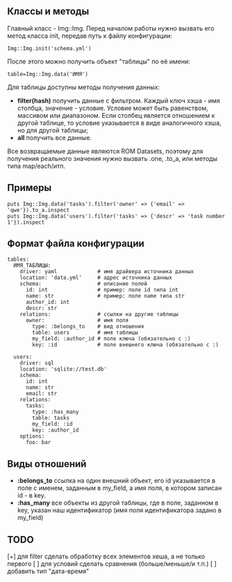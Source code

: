 Классы и методы
----------------

Главный класс - Img::Img. Перед началом работы нужно вызвать его метод класса
init, передав путь к файлу конфигурации:

```
Img::Img.init('schema.yml')
```

После этого можно получить объект "таблицы" по её имени:

```
table=Img::Img.data('ИМЯ')
```

Для таблицы доступны методы получения данных:

- **filter(hash)**
  получить данные с фильтром. Каждый ключ хэша - имя столбца, значение -
  условие. Условие может быть равенством, массивом или диапазоном.
  Если столбец является отношением к другой таблице, то условие указывается в
  виде аналогичного хэша, но для другой таблицы;
- **all**
  получить все данные.

Все возвращаемые данные являются ROM Datasets, поэтому для получения реального
значения нужно вызвать .one, .to_a, или методы типа map/each/итп.

Примеры
--------

```
puts Img::Img.data('tasks').filter('owner' => {'email' => 'qwe'}).to_a.inspect
puts Img::Img.data('users').filter('tasks' => {'descr' => 'task number 1'}).inspect
```

Формат файла конфигурации
--------------------------

```
tables:
  ИМЯ_ТАБЛИЦЫ:
    driver: yaml             # имя драйвера источника данных
    location: 'data.yml'     # адрес источника данных
    schema:                  # описание полей
      id: int                # пример: поле id типа int
      name: str              # пример: поле name типа str
      author_id: int
      descr: str
    relations:               # ссылки на другие таблицы
      owner:                 # имя поля
        type: :belongs_to    # вид отношения
        table: users         # имя таблицы
        my_field: :author_id # поле ключа (обязательно с :)
        key: :id             # поле внешнего ключа (обязательно с :)

  users:
    driver: sql
    location: 'sqlite://test.db'
    schema:
      id: int
      name: str
      email: str
    relations:
      tasks:
        type: :has_many
        table: tasks
        my_field: :id
        key: :author_id
    options:
      foo: bar
```

Виды отношений
--------------

- **:belongs_to** ссылка на один внешний объект, его id указывается в поле с
  именем, заданным в my_field, а имя поля, в котором записан id - в key.
- **:has_many** все объекты из другой таблицы, где в поле, заданном в key, указан
  наш идентификатор (имя поля идентификатора задано в my_field)


TODO
-----

[+] для filter сделать обработку всех элементов хеша, а не только первого
[ ] для условий сделать сравнения (больше/меньше/и т.п.)
[ ] добавить тип "дата-время"


